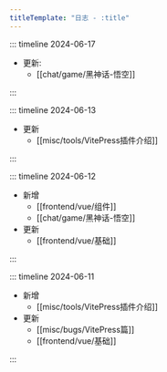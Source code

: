 ```yaml
---
titleTemplate: "日志 - :title"
---
```


::: timeline 2024-06-17

- 更新:
  - [[chat/game/黑神话-悟空]] <Badge type="tip" text="追加" />

:::

::: timeline 2024-06-13

- 更新
  - [[misc/tools/VitePress插件介绍]] <Badge type="warning" text="未完成" />

:::

::: timeline 2024-06-12

- 新增
  - [[frontend/vue/组件]] <Badge type="warning" text="未完成" />
  - [[chat/game/黑神话-悟空]] <Badge type="tip" text="完成" />
- 更新
  - [[frontend/vue/基础]] <Badge type="tip" text="完成" />

:::

::: timeline 2024-06-11

- 新增
  - [[misc/tools/VitePress插件介绍]] <Badge type="warning" text="未完成" />
- 更新
  - [[misc/bugs/VitePress篇]] <Badge type="warning" text="未完成" />
  - [[frontend/vue/基础]] <Badge type="warning" text="未完成" />

:::
